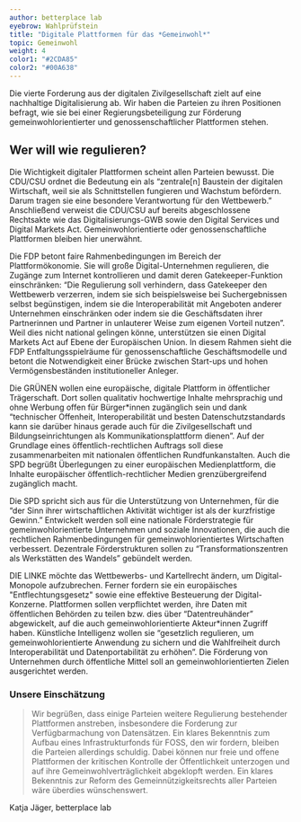```yaml
---
author: betterplace lab
eyebrow: Wahlprüfstein
title: "Digitale Plattformen für das *Gemeinwohl*"
topic: Gemeinwohl
weight: 4
color1: "#2CDA85"
color2: "#00A638"
---
```


Die vierte Forderung aus der digitalen Zivilgesellschaft zielt auf eine nachhaltige Digitalisierung ab. Wir haben die Parteien zu ihren Positionen befragt, wie sie bei einer Regierungsbeteiligung zur Förderung gemeinwohlorientierter und genossenschaftlicher Plattformen stehen.

## Wer will wie regulieren?

Die Wichtigkeit digitaler Plattformen scheint allen Parteien bewusst. Die CDU/CSU ordnet die Bedeutung ein als “zentrale[n] Baustein der digitalen Wirtschaft, weil sie als Schnittstellen fungieren und Wachstum befördern. Darum tragen sie eine besondere  Verantwortung für den Wettbewerb.” Anschließend verweist die CDU/CSU auf bereits abgeschlossene Rechtsakte wie das Digitalisierungs-GWB sowie den Digital Services und Digital Markets Act. Gemeinwohlorientierte oder genossenschaftliche Plattformen bleiben hier unerwähnt.

Die FDP betont faire Rahmenbedingungen im Bereich der Plattformökonomie. Sie will große Digital-Unternehmen regulieren, die Zugänge zum Internet kontrollieren und damit deren Gatekeeper-Funktion einschränken: “Die Regulierung soll verhindern, dass Gatekeeper den Wettbewerb verzerren, indem sie sich beispielsweise bei Suchergebnissen selbst begünstigen, indem sie die Interoperabilität mit Angeboten anderer Unternehmen einschränken oder indem sie die Geschäftsdaten ihrer Partnerinnen und Partner in unlauterer Weise zum eigenen Vorteil nutzen”. Weil dies nicht national gelingen könne, unterstützen sie einen Digital Markets Act auf Ebene der Europäischen Union. In diesem Rahmen sieht die FDP Entfaltungsspielräume für genossenschaftliche Geschäftsmodelle und betont die Notwendigkeit einer Brücke zwischen Start-ups und hohen Vermögensbeständen institutioneller Anleger.

Die GRÜNEN wollen eine europäische, digitale Plattform in öffentlicher Trägerschaft. Dort sollen qualitativ hochwertige Inhalte mehrsprachig und ohne Werbung offen für Bürger\*innen zugänglich sein und dank “technischer Offenheit, Interoperabilität und besten Datenschutzstandards kann sie darüber hinaus gerade auch für die Zivilgesellschaft und Bildungseinrichtungen als Kommunikationsplattform dienen”. Auf der Grundlage eines öffentlich-rechtlichen Auftrags soll diese zusammenarbeiten mit  nationalen öffentlichen Rundfunkanstalten. Auch die SPD begrüßt Überlegungen zu einer europäischen Medienplattform, die Inhalte europäischer öffentlich-rechtlicher Medien grenzübergreifend zugänglich macht. 

Die SPD spricht sich aus für die Unterstützung von Unternehmen, für die “der Sinn ihrer wirtschaftlichen Aktivität wichtiger ist als der kurzfristige Gewinn.” Entwickelt werden soll eine nationale Förderstrategie für gemeinwohlorientierte Unternehmen und soziale Innovationen, die auch die rechtlichen Rahmenbedingungen für gemeinwohlorientiertes Wirtschaften verbessert. Dezentrale Förderstrukturen sollen zu “Transformationszentren als Werkstätten des Wandels” gebündelt werden. 

DIE LINKE möchte das Wettbewerbs- und Kartellrecht ändern, um Digital-Monopole aufzubrechen. Ferner fordern sie ein europäisches "Entflechtungsgesetz" sowie eine effektive Besteuerung der Digital-Konzerne. Plattformen sollen verpflichtet werden, ihre Daten mit öffentlichen Behörden zu teilen bzw. dies über “Datentreuhänder” abgewickelt, auf die auch gemeinwohlorientierte Akteur\*innen Zugriff haben. Künstliche Intelligenz wollen sie “gesetzlich regulieren, um gemeinwohlorientierte Anwendung zu sichern und die Wahlfreiheit durch Interoperabilität und Datenportabilität zu erhöhen”. Die Förderung von Unternehmen durch öffentliche Mittel soll an gemeinwohlorientierten Zielen ausgerichtet werden. 

### Unsere Einschätzung

> Wir begrüßen, dass einige Parteien weitere Regulierung bestehender Plattformen anstreben, insbesondere die Forderung zur Verfügbarmachung von Datensätzen. Ein klares Bekenntnis zum Aufbau eines Infrastrukturfonds für FOSS, den wir fordern, bleiben die Parteien allerdings schuldig. Dabei können nur freie und offene Plattformen der kritischen Kontrolle der Öffentlichkeit unterzogen und auf ihre Gemeinwohlverträglichkeit abgeklopft werden. Ein klares Bekenntnis zur Reform des Gemeinnützigkeitsrechts aller Parteien wäre überdies wünschenswert.

Katja Jäger, betterplace lab


